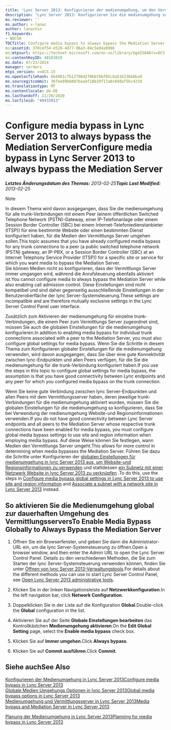 ```yaml
---
title: 'Lync Server 2013: Konfigurieren der medienumgehung, um den Vermittlungsserver immer zu umgehen'
description: 'Lync Server 2013: Konfigurieren Sie die medienumgehung so, dass der Vermittlungsserver immer umgangen wird.'
ms.reviewer: ''
ms.author: v-lanac
author: lanachin
f1.keywords:
- NOCSH
TOCTitle: Configure media bypass to always bypass the Mediation Server
ms:assetid: 370c4f54-e520-4d77-96a3-84c5e84a9996
ms:mtpsurl: https://technet.microsoft.com/en-us/library/Gg425846(v=OCS.15)
ms:contentKeyID: 48183819
ms.date: 07/23/2014
manager: serdars
mtps_version: v=OCS.15
ms.openlocfilehash: 6b4981c7b12700d2f0bbf0bf05c8a51623bb8ba9
ms.sourcegitcommit: 36fee89bb887bea4f18b19f17a8c69daf5bc423d
ms.translationtype: MT
ms.contentlocale: de-DE
ms.lasthandoff: 11/26/2020
ms.locfileid: "49433913"
---
```

# <a name="configure-media-bypass-in-lync-server-2013-to-always-bypass-the-mediation-server"></a><span data-ttu-id="3ecbb-103">Configure media bypass in Lync Server 2013 to always bypass the Mediation Server</span><span class="sxs-lookup"><span data-stu-id="3ecbb-103">Configure media bypass in Lync Server 2013 to always bypass the Mediation Server</span></span>

<div data-xmlns="http://www.w3.org/1999/xhtml">

<div class="topic" data-xmlns="http://www.w3.org/1999/xhtml" data-msxsl="urn:schemas-microsoft-com:xslt" data-cs="https://msdn.microsoft.com/">

<div data-asp="https://msdn2.microsoft.com/asp">



</div>

<div id="mainSection">

<div id="mainBody"><span data-ttu-id="3ecbb-104">

<span> </span></span><span class="sxs-lookup"><span data-stu-id="3ecbb-104">

<span> </span></span></span>

<span data-ttu-id="3ecbb-105">_**Letztes Änderungsdatum des Themas:** 2013-02-25_</span><span class="sxs-lookup"><span data-stu-id="3ecbb-105">_**Topic Last Modified:** 2013-02-25_</span></span>

<div>


> [!NOTE]  
> <span data-ttu-id="3ecbb-106">In diesem Thema wird davon ausgegangen, dass Sie die medienumgehung für alle trunk-Verbindungen mit einem Peer (einem öffentlichen Switched Telephone Network (PSTN)-Gateway, einer IP-Telefonanlage oder einem Session Border Controller (SBC) bei einem Internet-Telefoniedienstanbieter (ITSP)) für eine bestimmte Website oder einen bestimmten Dienst konfiguriert haben, für die Medien den Vermittlungs Server umgehen sollen.</span><span class="sxs-lookup"><span data-stu-id="3ecbb-106">This topic assumes that you have already configured media bypass for any trunk connections to a peer (a public switched telephone network (PSTN) gateway, an IP-PBX, or a Session Border Controller (SBC) at an Internet Telephony Service Provider (ITSP)) for a specific site or service for which you want media to bypass the Mediation Server.</span></span><BR><span data-ttu-id="3ecbb-107">Sie können Medien nicht so konfigurieren, dass der Vermittlungs Server immer umgangen wird, während die Anrufsteuerung ebenfalls aktiviert ist.</span><span class="sxs-lookup"><span data-stu-id="3ecbb-107">You cannot configure media to always bypass the Mediation Server while also enabling call admission control.</span></span> <span data-ttu-id="3ecbb-108">Diese Einstellungen sind nicht kompatibel und sind daher gegenseitig ausschließende Einstellungen in der Benutzeroberfläche der lync Server-Systemsteuerung.</span><span class="sxs-lookup"><span data-stu-id="3ecbb-108">These settings are incompatible and are therefore mutually exclusive settings in the Lync Server Control Panel user interface.</span></span>



</div>

<span data-ttu-id="3ecbb-109">Zusätzlich zum Aktivieren der medienumgehung für einzelne trunk-Verbindungen, die einem Peer zum Vermittlungs Server zugeordnet sind, müssen Sie auch die globalen Einstellungen für die medienumgehung konfigurieren.</span><span class="sxs-lookup"><span data-stu-id="3ecbb-109">In addition to enabling media bypass for individual trunk connections associated with a peer to the Mediation Server, you must also configure global settings for media bypass.</span></span> <span data-ttu-id="3ecbb-110">Wenn Sie die Schritte in diesem Thema zum Konfigurieren globaler Einstellungen für die medienumgehung verwenden, wird davon ausgegangen, dass Sie über eine gute Konnektivität zwischen lync-Endpunkten und allen Peers verfügen, für die Sie die medienumgehung für die trunk-Verbindung konfiguriert haben.</span><span class="sxs-lookup"><span data-stu-id="3ecbb-110">If you use the steps in this topic to configure global settings for media bypass, the assumption is that you have good connectivity between Lync endpoints and any peer for which you configured media bypass on the trunk connection.</span></span>

<span data-ttu-id="3ecbb-111">Wenn Sie keine gute Verbindung zwischen lync Server-Endpunkten und allen Peers mit dem Vermittlungsserver haben, deren jeweilige trunk-Verbindungen für die medienumgehung aktiviert wurden, müssen Sie die globalen Einstellungen für die medienumgehung so konfigurieren, dass Sie bei Verwendung der medienumgehung Website-und Regionsinformationen verwenden.</span><span class="sxs-lookup"><span data-stu-id="3ecbb-111">If you do not have good connectivity between Lync Server endpoints and all peers to the Mediation Server whose respective trunk connections have been enabled for media bypass, you must configure global media bypass settings to use site and region information when employing media bypass.</span></span> <span data-ttu-id="3ecbb-112">Auf diese Weise können Sie festlegen, wann Medien den Vermittlungs Server umgeht.</span><span class="sxs-lookup"><span data-stu-id="3ecbb-112">This allows for more control in determining when media bypasses the Mediation Server.</span></span> <span data-ttu-id="3ecbb-113">Führen Sie dazu die Schritte unter Konfigurieren der [globalen Einstellungen für medienumgehung in lync Server 2013 aus, um Website-und Regionsinformationen zu verwenden](lync-server-2013-configure-media-bypass-global-settings-to-use-site-and-region-information.md) und stattdessen [ein Subnetz mit einer Netzwerk Website in lync Server 2013 zu verknüpfen](lync-server-2013-associate-a-subnet-with-a-network-site.md) .</span><span class="sxs-lookup"><span data-stu-id="3ecbb-113">To do this, use the steps in [Configure media bypass global settings in Lync Server 2013 to use site and region information](lync-server-2013-configure-media-bypass-global-settings-to-use-site-and-region-information.md) and [Associate a subnet with a network site in Lync Server 2013](lync-server-2013-associate-a-subnet-with-a-network-site.md) instead.</span></span>

<div>

## <a name="to-enable-media-bypass-globally-to-always-bypass-the-mediation-server"></a><span data-ttu-id="3ecbb-114">So aktivieren Sie die Medienumgehung global zur dauerhaften Umgehung des Vermittlungsservers</span><span class="sxs-lookup"><span data-stu-id="3ecbb-114">To Enable Media Bypass Globally to Always Bypass the Mediation Server</span></span>

1.  <span data-ttu-id="3ecbb-115">Öffnen Sie ein Browserfenster, und geben Sie dann die Administrator-URL ein, um die lync Server-Systemsteuerung zu öffnen.</span><span class="sxs-lookup"><span data-stu-id="3ecbb-115">Open a browser window, and then enter the Admin URL to open the Lync Server Control Panel.</span></span> <span data-ttu-id="3ecbb-116">Details zu den verschiedenen Methoden, die Sie zum Starten der lync Server-Systemsteuerung verwenden können, finden Sie unter [Öffnen von lync Server 2013-Verwaltungstools](lync-server-2013-open-lync-server-administrative-tools.md).</span><span class="sxs-lookup"><span data-stu-id="3ecbb-116">For details about the different methods you can use to start Lync Server Control Panel, see [Open Lync Server 2013 administrative tools](lync-server-2013-open-lync-server-administrative-tools.md).</span></span>

2.  <span data-ttu-id="3ecbb-117">Klicken Sie in der linken Navigationsleiste auf **Netzwerkkonfiguration**.</span><span class="sxs-lookup"><span data-stu-id="3ecbb-117">In the left navigation bar, click **Network Configuration**.</span></span>

3.  <span data-ttu-id="3ecbb-118">Doppelklicken Sie in der Liste auf die Konfiguration **Global**.</span><span class="sxs-lookup"><span data-stu-id="3ecbb-118">Double-click the **Global** configuration in the list.</span></span>

4.  <span data-ttu-id="3ecbb-119">Aktivieren Sie auf der Seite **Globale Einstellungen bearbeiten** das Kontrollkästchen **Medienumgehung aktivieren**.</span><span class="sxs-lookup"><span data-stu-id="3ecbb-119">On the **Edit Global Setting** page, select the **Enable media bypass** check box.</span></span>

5.  <span data-ttu-id="3ecbb-120">Klicken Sie auf **Immer umgehen**.</span><span class="sxs-lookup"><span data-stu-id="3ecbb-120">Click **Always bypass**.</span></span>

6.  <span data-ttu-id="3ecbb-121">Klicken Sie auf **Commit ausführen**.</span><span class="sxs-lookup"><span data-stu-id="3ecbb-121">Click **Commit**.</span></span>

</div>

<div>

## <a name="see-also"></a><span data-ttu-id="3ecbb-122">Siehe auch</span><span class="sxs-lookup"><span data-stu-id="3ecbb-122">See Also</span></span>


[<span data-ttu-id="3ecbb-123">Konfigurieren der Medienumgehung in Lync Server 2013</span><span class="sxs-lookup"><span data-stu-id="3ecbb-123">Configure media bypass in Lync Server 2013</span></span>](lync-server-2013-configure-media-bypass.md)  
[<span data-ttu-id="3ecbb-124">Globale Medien Umgehungs Optionen in lync Server 2013</span><span class="sxs-lookup"><span data-stu-id="3ecbb-124">Global media bypass options in Lync Server 2013</span></span>](lync-server-2013-global-media-bypass-options.md)  
[<span data-ttu-id="3ecbb-125">Medienumgehung und Vermittlungsserver in Lync Server 2013</span><span class="sxs-lookup"><span data-stu-id="3ecbb-125">Media bypass and Mediation Server in Lync Server 2013</span></span>](lync-server-2013-media-bypass-and-mediation-server.md)  


[<span data-ttu-id="3ecbb-126">Planung der Medienumgehung in Lync Server 2013</span><span class="sxs-lookup"><span data-stu-id="3ecbb-126">Planning for media bypass in Lync Server 2013</span></span>](lync-server-2013-planning-for-media-bypass.md)  
  

<span data-ttu-id="3ecbb-127"></div>

</div>

<span> </span>

</div>

</div>

</span><span class="sxs-lookup"><span data-stu-id="3ecbb-127"></div>

</div>

<span> </span>

</div>

</div>

</span></span></div>

